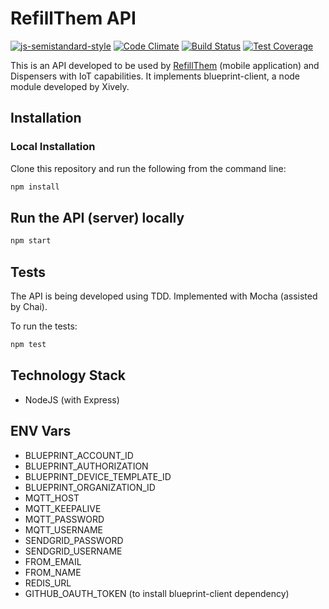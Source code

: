 # RefillThem API

[![js-semistandard-style](https://img.shields.io/badge/code%20style-semistandard-brightgreen.svg?style=flat-square)](https://github.com/Flet/semistandard) [![Code Climate](https://codeclimate.com/github/Altoros/refill-them-api/badges/gpa.svg)](https://codeclimate.com/github/Altoros/refill-them-api) [![Build Status](https://travis-ci.org/Altoros/refill-them-api.svg?branch=master)](https://travis-ci.org/Altoros/refill-them-api)
[![Test Coverage](https://codeclimate.com/github/Altoros/refill-them-api/badges/coverage.svg)](https://codeclimate.com/github/Altoros/refill-them-api/coverage)

This is an API developed to be used by [RefillThem](https://github.com/Altoros/refill-them) (mobile application) and Dispensers with IoT capabilities. It implements blueprint-client, a node module developed by Xively.

## Installation

### Local Installation

Clone this repository and run the following from the command line:

```sh
npm install
```

## Run the API (server) locally

```sh
npm start
```

## Tests

The API is being developed using TDD. Implemented with Mocha (assisted by Chai).

To run the tests:
```sh
npm test
```

## Technology Stack

- NodeJS (with Express)

## ENV Vars
- BLUEPRINT_ACCOUNT_ID
- BLUEPRINT_AUTHORIZATION
- BLUEPRINT_DEVICE_TEMPLATE_ID
- BLUEPRINT_ORGANIZATION_ID
- MQTT_HOST
- MQTT_KEEPALIVE
- MQTT_PASSWORD
- MQTT_USERNAME
- SENDGRID_PASSWORD
- SENDGRID_USERNAME
- FROM_EMAIL
- FROM_NAME
- REDIS_URL
- GITHUB_OAUTH_TOKEN (to install blueprint-client dependency)
